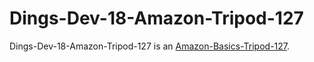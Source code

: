 # Dings-Dev-18-Amazon-Tripod-127

Dings-Dev-18-Amazon-Tripod-127 is an [Amazon-Basics-Tripod-127](20010003.md).
